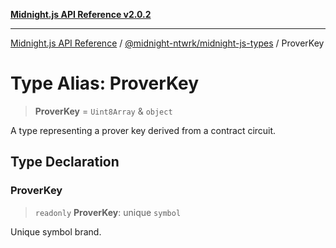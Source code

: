 [**Midnight.js API Reference v2.0.2**](../../../README.md)

***

[Midnight.js API Reference](../../../packages.md) / [@midnight-ntwrk/midnight-js-types](../README.md) / ProverKey

# Type Alias: ProverKey

> **ProverKey** = `Uint8Array` & `object`

A type representing a prover key derived from a contract circuit.

## Type Declaration

### ProverKey

> `readonly` **ProverKey**: unique `symbol`

Unique symbol brand.
